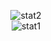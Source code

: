 <p align="center">
  <img src="https://github-readme-stats.vercel.app/api?username=tsukiyodevs&show=prs_merged,prs_merged_percentage&show_icons=true&theme=radical&bg_color=00000000" alt="stat2" />
  <br />
  <img src="https://github-readme-stats.vercel.app/api/top-langs/?username=tsukiyodevs&size_weight=0.5&count_weight=0.5&layout=compact&theme=radical&bg_color=00000000" alt="stat1" />
</p>
